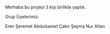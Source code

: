 Merhaba bu projeyi 3 kişi birlikte yaptık.

Grup Üyelerimiz:

Eren Şeremet
Abdulsamet Çakır
Şeyma Nur Altan
